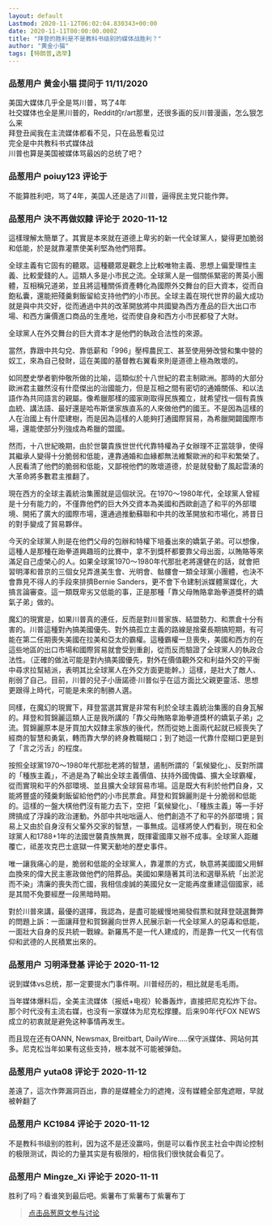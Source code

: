 ```yaml
---
layout: default
Lastmod: 2020-11-12T06:02:04.830343+00:00
date: 2020-11-11T00:00:00.000Z
title: "拜登的胜利是不是教科书级别的媒体战胜利？"
author: "黄金小猫"
tags: [特朗普,选举]
---
```



### 品葱用户 **黄金小猫** 提问于 11/11/2020
    
美国大媒体几乎全是骂川普，骂了4年  
社交媒体也全是黑川普的，Reddit的r/art那里，还很多画的反川普漫画，怎么狠怎么来  
拜登丑闻我在主流媒体都看不见，只在品葱看见过  
完全是中共教科书式媒体战  
川普也算是美国被媒体骂最凶的总统了吧？
    
                

### 品葱用户 **poiuy123** 评论于 
        
不能算胜利吧，骂了4年，美国人还是选了川普，逼得民主党只能作弊。
        
                

### 品葱用户 **決不再做奴隸** 评论于 2020-11-12
        
這樣理解太簡單了。其實是本來就在道德上卑劣的新一代全球黨人，變得更加脆弱和低能，於是就靠灌票使美利堅為他們陪葬。  
  
全球主義有它固有的聽眾。這種聽眾是觀念上比較唯物主義、思想上偏愛理性主義、比較愛錢的人。這類人多是小市民之流。全球黨人是一個關係緊密的菁英小團體，互相稱兄道弟，並且將這種關係資產轉化為國際外交舞台的巨大資本，從而自飽私囊，還能把殘羹剩飯留給支持他們的小市民。全球主義在現代世界的最大成功就是與中共交好，從而通過中共的改革開放將中共國變為西方產品的巨大出口市場、和西方廉價進口商品的生產地，從而使自身和西方小市民都發了大財。  
  
全球黨人在外交舞台的巨大資本才是他們的執政合法性的來源。  
  
當然，靠跟中共勾兌、靠低薪和「996」壓榨農民工、甚至使用勞改營和集中營的奴工，來為自己發財，這在美國的基督教右翼看來則是道德上極為敗壞的。  
  
如同歷史學者劉仲敬所做的比喻，這類似於十八世紀的君主制歐洲。那時的大部分歐洲君主雖然沒有什麼傑出的治國能力，但是互相之間有密切的通婚關係、和以法語作為共同語言的親屬。像希臘那樣的國家剛取得民族獨立，就希望找一個有貴族血統、講法語、最好還是哈布斯堡家族直系的人來做他們的國王。不是因為這樣的人在治國上有什麼建樹，而是因為這樣的人能夠打通國際貿易，為希臘開闢國際市場，還能使部分列強成為希臘的盟國。  
  
然而，十八世紀晚期，由於世襲貴族世世代代靠特權為子女辦理不正當競爭，使得其繼承人變得十分脆弱和低能，連靠通婚和血緣都無法維繫歐洲的和平和繁榮了。人民看清了他們的脆弱和低能，又鄙視他們的敗壞道德，於是就發動了風起雲湧的大革命將多數君主推翻了。  
  
現在西方的全球主義統治集團就是這個狀況。在1970～1980年代，全球黨人曾經是十分有能力的，不僅靠他們的巨大外交資本為美國和西歐創造了和平的外部環境、開拓了廣大的國際市場，還通過推動蘇聯和中共的改革開放和市場化，將昔日的對手變成了貿易夥伴。  
  
今天的全球黨人則是在他們父母的包辦和特權下培養出來的嬌氣子弟。可以想像，這種人是那種在跆拳道興趣班的比賽中，拿不到獎杯都要靠父母出面，以賄賂等來滿足自己虛榮心的人。如果全球黨1970～1980年代那批老將還健在的話，就會把習明澤和普京的三個女兒弄進美生會、光明會、骷髏會一類全球黨小團體，也決不會靠見不得人的手段來排擠Bernie Sanders，更不會下令建制派媒體黨媒化，大搞言論審查。這一類既卑劣又低能的事，正是那種「靠父母賄賂拿跆拳道獎杯的嬌氣子弟」做的。  
  
魔幻的現實是，如果川普真的連任，反而是對川普家族、結盟勢力、和票倉十分有害的。川普這種對內搞美國優先、對外搞孤立主義的路線是捨棄長期搞短期，有可能在第二任期喪失美國在拉美和亞太的霸權。這種霸權一旦喪失，美國和西方的在這些地區的出口市場和國際貿易就會受到重創，從而反而驗證了全球黨人的執政合法性。（正確的做法可能是對內搞美國優先，對外在價值觀外交和利益外交的平衡中尋求拉幫結派，表明其比全球黨人在外交方面更能幹。）這樣，是壯大了敵人、削弱了自己。目前，川普的兒子小唐諾德·川普似乎在這方面比父親更靈活、思想更跟得上時代，可能是未來的制勝人選。  
  
同樣，在魔幻的現實下，拜登當選其實是非常有利於全球主義統治集團的自身瓦解的。拜登和賀錦麗這類人正是我所講的「靠父母賄賂拿跆拳道獎杯的嬌氣子弟」之流。賀錦麗原本是牙買加大奴隸主家族的後代，然而從她上面兩代起就已經喪失了經商的智慧和勇氣，轉而靠大學的終身教職糊口；到了她這一代靠什麼糊口更是到了「言之污舌」的程度。  
  
按照全球黨1970～1980年代那批老將的智慧，遏制所謂的「氣候變化」、反對所謂的「種族主義」，不過是為了輸出全球主義價值、扶持外國傀儡、擴大全球霸權，從而實現和平的外部環境、並且擴大全球貿易市場。這是既大有利於他們自身，又能將豐盛的殘羹剩飯留給他們的小市民票倉。拜登和賀錦麗則是十分脆弱和低能的。這樣的一盤大棋他們沒有能力去下，空把「氣候變化」、「種族主義」等一手好牌搞成了浮躁的政治運動。外部中共咄咄逼人、他們創造不了和平的外部環境；貿易上又由於自身沒有父輩外交家的智慧，一事無成。這樣將使人們看到，現在和全球黨人和1788+1年的法國世襲貴族無異，既揮霍國庫又辦不成事。全球黨人距離覆亡，祗差攻克巴士底獄一件驚天動地的歷史事件。  
  
唯一讓我痛心的是，脆弱和低能的全球黨人，靠灌票的方式，執意將美國國父用鮮血換來的偉大民主憲政做他們的陪葬品。美國如果隨著其司法和選舉系統「出淤泥而不染」清廉的喪失而亡國，我相信虔誠的美國兒女一定能再度重建這個國家，祗是其間不免要經歷一段黑暗時期。  
  
對於川普來講，最優的選擇，我認為，是盡可能緩慢地揭發假票和就拜登競選舞弊的問題上訴：一面讓拜登和賀錦麗向世界人民展示新一代全球黨人的惡毒和低能，一面壯大自身的反共統一戰線。新羅馬不是一代人建成的，而是靠一代又一代有信仰和武德的人民積累出來的。
        
                

### 品葱用户 **习明泽登基** 评论于 2020-11-12
        
说到媒体vs总统，那一定要提水门事件啊。川普经历的，相比就是毛毛雨。  
  
当年媒体爆料后，全美主流媒体（报纸+电视）轮番轰炸，直接把尼克松炸下台。那个时代没有主流右媒，也没有一家媒体为尼克松撑腰。后来90年代FOX NEWS成立的初衷就是避免这种事情再发生。  
  
而且现在还有OANN, Newsmax, Breitbart, DailyWire.....保守派媒体、网站何其多。尼克松当年如果有这些支持，根本就不可能被弹劾。
        
                

### 品葱用户 **yuta08** 评论于 2020-11-12
        
差遠了，這次作弊漏洞百出，靠的是媒體全力的遮掩，沒有媒體全部鬼遮眼，早就被幹翻了
        
                

### 品葱用户 **KC1984** 评论于 2020-11-12
        
不是教科书级别的胜利，因为这不是还没赢吗，倒是可以看作民主社会中舆论控制的极限测试，舆论的力量其实是有极限的，相信我们很快就会看见了。
        
                

### 品葱用户 **Mingze_Xi** 评论于 2020-11-11
        
胜利了吗？看谁笑到最后吧。紫薯布丁紫薯布丁紫薯布丁
        
                





> [点击品葱原文参与讨论](https://pincong.rocks/question/33402)

